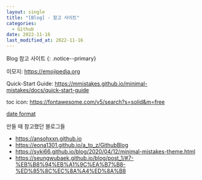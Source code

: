 ```yaml
---
layout: single
title: "[Blog] - 참고 사이트"
categories:
  - Github
date: 2022-11-16
last_modified_at: 2022-11-16 
---
```


Blog 참고 사이트
{: .notice--primary}


이모지: <https://emojipedia.org>

Quick-Start Guide: <https://mmistakes.github.io/minimal-mistakes/docs/quick-start-guide>

toc icon: <https://fontawesome.com/v5/search?s=solid&m=free>

[date format](https://www.webisland.agency/blog/how-to-format-dates-in-jekyll)

만들 때 참고했던 블로그들  
- <https://ansohxxn.github.io>  
- <https://eona1301.github.io/a_to_z/GithubBlog>  
- <https://syki66.github.io/blog/2020/04/12/minimal-mistakes-theme.html>  
- <https://seungwubaek.github.io/blog/post_1/#7-%EB%B8%94%EB%A1%9C%EA%B7%B8-%ED%85%8C%EC%8A%A4%ED%8A%B8>
